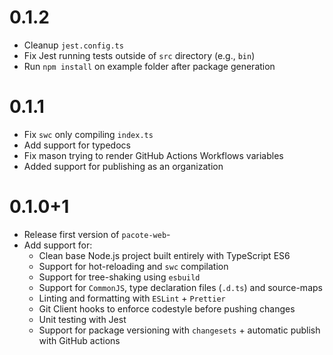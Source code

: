 # 0.1.2

- Cleanup `jest.config.ts`
- Fix Jest running tests outside of `src` directory (e.g., `bin`)
- Run `npm install` on example folder after package generation

# 0.1.1

- Fix `swc` only compiling `index.ts`
- Add support for typedocs
- Fix mason trying to render GitHub Actions Workflows variables
- Added support for publishing as an organization

# 0.1.0+1

- Release first version of `pacote-web`-
- Add support for:
    - Clean base Node.js project built entirely with TypeScript ES6
    - Support for hot-reloading and `swc` compilation
    - Support for tree-shaking using `esbuild`
    - Support for `CommonJS`, type declaration files (`.d.ts`) and source-maps
    - Linting and formatting with `ESLint` + `Prettier`
    - Git Client hooks to enforce codestyle before pushing changes
    - Unit testing with Jest
    - Support for package versioning with `changesets` + automatic publish with GitHub actions